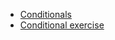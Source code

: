 * [Conditionals](https://lisds.github.io/textbook/functions-conditionals/conditional_statements)
* [Conditional
  exercise](https://ds.lis.2i2c.cloud/hub/user-redirect/git-pull?repo=https%3A//github.com/lisds/conditionals_nofunc&subPath=conditionals.ipynb)
